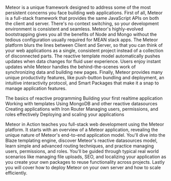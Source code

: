 Meteor is a unique framework designed to address some of the most persistent concerns you face building web applications. First of all, Meteor is a full-stack framework that provides the same JavaScript APIs on both the client and server. There's no context switching, so your development environment is consistent and seamless. Meteor's highly-evolved bootstrapping gives you all the benefits of Node and Mongo without the tedious configuration usually required for MEAN stack apps. The Meteor platform blurs the lines between Client and Server, so that you can think of your web applications as a single, consistent project instead of a collection of disconnected parts. The reactive template model automatically pushes updates when data changes for fluid user experience. Users enjoy instant updates while Meteor handles the behind-the-scenes work of synchronizing data and building new pages. Finally, Meteor provides many unique productivity features, like push-button bundling and deployment, an intuitive interactivity protocol, and Smart Packages that make it a snap to manage application features.


The basics of reactive programming
Building your first realtime application
Working with templates
Using MongoDB and other reactive datasources
Creating applications with Iron Router
Managing users, permissions, and roles effectively
Deploying and scaling your applications

Meteor in Action teaches you full-stack web development using the Meteor platform. It starts with an overview of a Meteor application, revealing the unique nature of Meteor's end-to-end application model. You'll dive into the Blaze templating engine, discover Meteor's reactive datasources model, learn simple and advanced routing techniques, and practice managing users, permissions, and roles. You'll be guided through typical real world scenarios like managing file uploads, SEO, and localizing your application as you create your own packages to reuse functionality across projects. Lastly you will cover how to deploy Meteor on your own server and how to scale efficiently.
